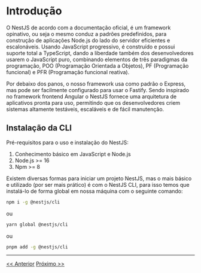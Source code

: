 # Introdução

O NestJS de acordo com a documentação oficial, é um framework opinativo, ou seja o mesmo conduz a padrões predefinidos, para construção de aplicações Node.js do lado do servidor eficientes e escalonáveis. Usando JavaScript progressivo, é construído e possui suporte total a TypeScript, dando a liberdade também dos desenvolvedores usarem o JavaScript puro, combinando elementos de três paradigmas da programação, POO (Programação Orientada a Objetos), PF (Programação funcional) e PFR (Programação funcional reativa).

Por debaixo dos panos, o nosso framework usa como padrão o Express, mas pode ser facilmente configurado para usar o Fastify. Sendo inspirado no framework frontend Angular o NestJS fornece uma arquitetura de aplicativos pronta para uso, permitindo que os desenvolvedores criem sistemas altamente testáveis, escaláveis e de fácil manutenção.

## Instalação da CLI

Pré-requisitos para o uso e instalação do NestJS:

1. Conhecimento básico em JavaScript e Node.js
2. Node.js >= 16
3. Npm >= 8

Existem diversas formas para iniciar um projeto NestJS, mas o mais básico e utilizado (por ser mais prático) é com o NestJS CLI, para isso temos que instalá-lo de forma global em nossa máquina com o seguinte comando:

```bash
npm i -g @nestjs/cli
```

ou

```bash
yarn global @nestjs/cli
```

ou

```bash
pnpm add -g @nestjs/cli
```

---
[<< Anterior](../../README.md) [Próximo >>](./2-primeiros-passos.md)
